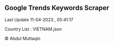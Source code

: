 

## Google Trends Keywords Scraper 
 
Last Update 11-04-2023 , 05:41:17

Country List :
VIETNAM.json



© Abdul Muttaqin 
